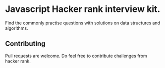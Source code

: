 # Javascript Hacker rank interview kit.

Find the commonly practise questions with solutions on data structures and algorithms.

## Contributing

Pull requests are welcome. Do feel free to contribute challenges from hacker rank.
